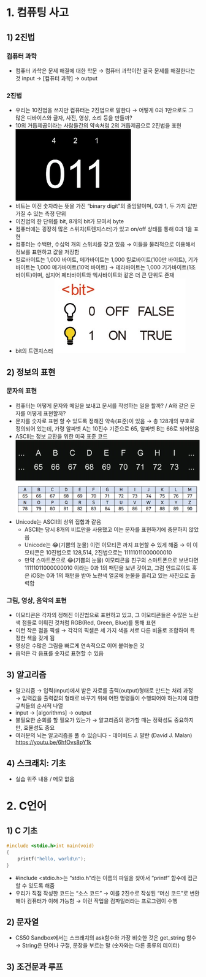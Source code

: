 # 1. 컴퓨팅 사고

## 1) 2진법

### **컴퓨터 과학**

- 컴퓨터 과학은 문제 해결에 대한 학문 → 컴퓨터 과학이란 결국 문제를 해결한다는 것
  input → [컴퓨터 과학] → output

### 2진법

- 우리는 10진법을 쓰지만 컴퓨터는 2진법으로 말한다 → 어떻게 0과 1만으로도 그 많은 디바이스와 글자, 사진, 영상, 소리 등을 만들까?
- 10의 거듭제곱이라는 사람들간의 약속처럼 2의 거듭제곱으로 2진법을 표현
  ![Untitled](../assets/bab7285a4417.png)
- 비트는 이진 숫자라는 뜻을 가진 “binary digit”의 줄임말이며, 0과 1, 두 가지 값만 가질 수 있는 측정 단위
- 이진법의 한 단위를 bit, 8개의 bit가 모여서 byte
- 컴퓨터에는 굉장히 많은 스위치(트렌지스터)가 있고 on/off 상태를 통해 0과 1을 표현
- 컴퓨터는 수백만, 수십억 개의 스위치를 갖고 있음 → 이들을 물리적으로 이용해서 정보를 표현하고 값을 저장함
- 킬로바이트는 1,000 바이트, 메가바이트는 1,000 킬로바이트(100만 바이트), 기가바이트는 1,000 메가바이트(10억 바이트) → 테라바이트는 1,000 기가바이트(1조 바이트)이며, 심지어 페타바이트와 엑사바이트와 같은 더 큰 단위도 존재
- bit의 트랜지스터
  ![Untitled](../assets/7f2098f4b1d8.png)

## 2) 정보의 표현

### 문자의 표현

- 컴퓨터는 어떻게 문자와 메일을 보내고 문서를 작성하는 일을 할까? / A와 같은 문자를 어떻게 표현할까?
- 문자를 숫자로 표현 할 수 있도록 정해진 약속(표준)이 있음 → 총 128개의 부호로 정의되어 있는데, 가령 알파벳 A는 10진수 기준으로 65, 알파벳 B는 66로 되어있음
- ASCII는 정보 교환을 위한 미국 표준 코드
  ![Untitled](../assets/32c7d911189c.png)
  ![Untitled](../assets/b492784c8b33.png)
- Unicode는 ASCII의 상위 집합과 같음
  - ASCII는 당시 8개의 비트만을 사용했고 이는 문자를 표현하기에 충분하지 않았음
  - Unicode는 😂(기쁨의 눈물) 이런 이모티콘 까지 표현할 수 있게 해줌 → 이 이모티콘은 10진법으로 128,514, 2진법으로는 11111011000000010
  - 만약 스마트폰으로 😂(기쁨의 눈물) 이모티콘을 친구의 스마트폰으로 보낸다면 11111011000000010 이라는 0과 1의 패턴을 보낸 것이고, 그럼 안드로이드 혹은 iOS는 0과 1의 패턴을 받아 노란색 얼굴에 눈물을 흘리고 있는 사진으로 출력함

### 그림, 영상, 음악의 표현

- 이모티콘은 각자의 정해진 이진법으로 표현하고 있고, 그 이모티콘들은 수많은 노란색 점들로 이뤄진 것처럼 RGB(Red, Green, Blue)를 통해 표현
- 이런 작은 점을 픽셀 → 각각의 픽셀은 세 가지 색을 서로 다른 비율로 조합하여 특정한 색을 갖게 됨
- 영상은 수많은 그림을 빠르게 연속적으로 이어 붙여놓은 것
- 음악은 각 음표를 숫자로 표현할 수 있음

## 3) 알고리즘

- 알고리즘 → 입력(input)에서 받은 자료를 출력(output)형태로 만드는 처리 과정 → 입력값을 출력값의 형태로 바꾸기 위해 어떤 명령들이 수행되어야 하는지에 대한 규칙들의 순서적 나열
- input → [algorithms] → output
- 불필요한 순회를 할 필요가 있는가 → 알고리즘의 평가할 때는 정확성도 중요하지만, 효율성도 중요
- 여러분의 뇌는 알고리즘을 풀 수 있습니다 - 데이비드 J. 말란 (David J. Malan)
  https://youtu.be/6hfOvs8pY1k

## 4) 스크래치: 기초

- 실습 위주 내용 / 메모 없음

# 2. C언어

## 1) C 기초

```c
#include <stdio.h>int main(void)
{
    printf("hello, world\n");
}
```

- #include <stdio.h>는 “stdio.h”라는 이름의 파일을 찾아서 “printf” 함수에 접근할 수 있도록 해줌
- 우리가 직접 작성한 코드는 “소스 코드” → 이를 2진수로 작성된 “머신 코드”로 변환해야 컴퓨터가 이해 가능함 → 이런 작업을 컴파일러라는 프로그램이 수행

## 2) 문자열

- CS50 Sandbox에서는 스크래치의 ask함수와 가장 비슷한 것은 get_string 함수 → String은 단어나 구절, 문장을 부르는 말 (숫자와는 다른 종류의 데이터)

## 3) 조건문과 루프
